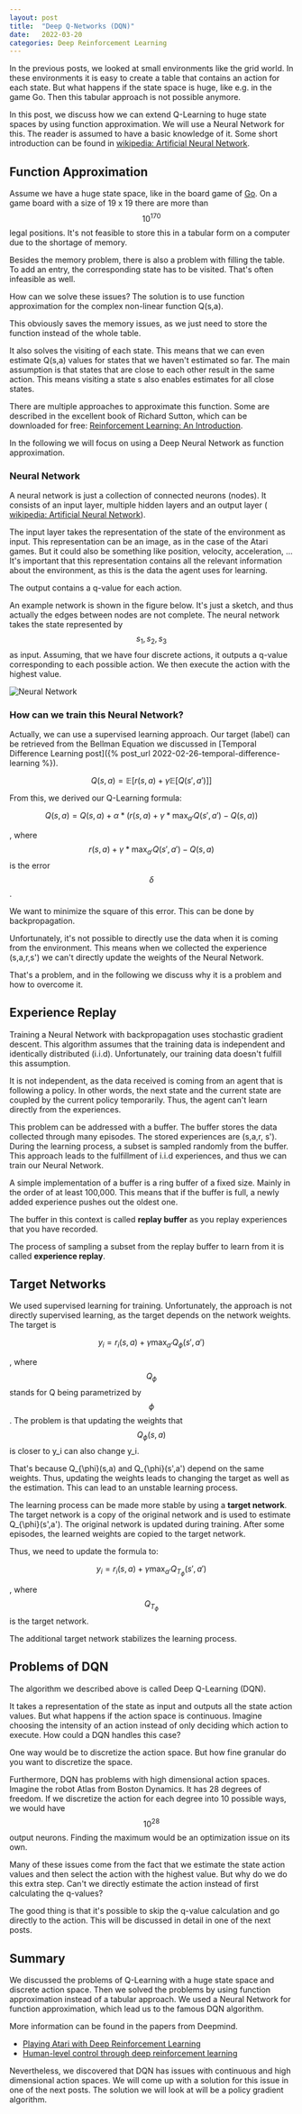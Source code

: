 ```yaml
---
layout: post
title:  "Deep Q-Networks (DQN)"
date:   2022-03-20
categories: Deep Reinforcement Learning
---
```


In the previous posts, we looked at small environments like the grid world. In these environments it is easy to
create a table that contains an action for each state. But what happens if the state space is huge, like e.g. in the game Go. Then this tabular approach is not possible anymore.

In this post, we discuss how we can extend Q-Learning to huge state spaces by using function approximation. We will use a Neural Network for this. The reader is assumed to have a basic knowledge of it. Some short introduction can be found in [wikipedia: Artificial Neural Network](https://en.wikipedia.org/wiki/Artificial_neural_network).

## Function Approximation
Assume we have a huge state space, like in the board game of [Go](https://en.wikipedia.org/wiki/Go_(game)). On a game board with a size
of 19 x 19 there are more than $$10^{170}$$ legal positions. It's not feasible to store this in a tabular form on a computer due to the shortage of memory. 

Besides the memory problem, there is also a problem with filling the table. To add an entry, the corresponding state has to be visited. That's often infeasible as well.

How can we solve these issues? The solution is to use function approximation for the complex non-linear function Q(s,a).

This obviously saves the memory issues, as we just need to store the function instead of the whole table.

It also solves the visiting of each state. This means that we can even estimate Q(s,a) values for states that we haven't estimated so far. The main assumption is that states that are close to each other result in the same action. This means visiting a state s also enables estimates for all close states.

There are multiple approaches to approximate this function. Some are described in the excellent book of Richard Sutton, which can be downloaded for free: [Reinforcement Learning: An Introduction](http://incompleteideas.net/book/the-book.html).

In the following we will focus on using a Deep Neural Network as function approximation. 

### Neural Network
A neural network is just a collection of connected neurons (nodes). It consists of an input layer, multiple hidden layers and an output layer ( [wikipedia: Artificial Neural Network](https://en.wikipedia.org/wiki/Artificial_neural_network)).

The input layer takes the representation of the state of the environment as input. This representation can be an image, as in the case of the Atari games. But it could also be something like position, velocity, acceleration, …
It's important that this representation contains all the relevant information about the environment, as this is the data the agent uses for learning.

The output contains a q-value for each action.

An example network is shown in the figure below. It's just a sketch, and thus actually the edges between nodes are not complete. The neural network takes the state represented by $$s_1, s_2, s_3$$ as input. Assuming, that we have four discrete actions, it outputs a q-value corresponding to each possible action. We then execute the action with the highest value.

![Neural Network](/images/neural_network.png)

### How can we train this Neural Network?
Actually, we can use a supervised learning approach. Our target (label) can be retrieved from the
Bellman Equation we discussed in [Temporal Difference Learning post]({% post_url 2022-02-26-temporal-difference-learning %}).

$$Q(s,a) = \mathbb{E}[ r(s,a) + \gamma \mathbb{E}[Q(s',a')]]$$

From this, we derived our Q-Learning formula:

$$Q(s,a) = Q(s,a) + \alpha * (r(s,a) + \gamma * \max_{a'}Q(s',a') - Q(s,a))$$

, where $$r(s,a) + \gamma * \max_{a'}Q(s',a') - Q(s,a)$$ is the error $$\delta$$.

We want to minimize the square of this error. This can be done by backpropagation. 

Unfortunately, it's not possible to directly use the data when it is coming from the environment. This means when we collected the experience (s,a,r,s') we can't directly update the weights of the Neural Network.

That's a problem, and in the following we discuss why it is a problem and how to overcome it.

## Experience Replay
Training a Neural Network with backpropagation uses stochastic gradient descent. This algorithm assumes that the training data is independent and identically distributed (i.i.d). Unfortunately, our training data doesn't fulfill this assumption.

It is not independent, as the data received is coming from an agent that is following a policy. In other words, the next state and the current state are coupled by the current policy temporarily. Thus, the agent can't learn directly from the experiences. 

This problem can be addressed with a buffer. The buffer stores the data collected through many episodes. The stored experiences are (s,a,r, s'). During the learning process, a subset is sampled randomly from the buffer. This approach leads to the fulfillment of i.i.d experiences, and thus we can train our Neural Network.

A simple implementation of a buffer is a ring buffer of a fixed size. Mainly in the order of at least 100,000. This means that if the buffer is full, a newly added experience pushes out the oldest one.

The buffer in this context is called **replay buffer** as you replay experiences that you have recorded.

The process of sampling a subset from the replay buffer to learn from it is called **experience replay**.

## Target Networks
We used supervised learning for training. Unfortunately, the approach is not directly supervised learning, as the target depends on the network weights. The target is

 $$y_i = r_i(s,a) + \gamma \max_{a'}Q_{\phi}(s',a') $$

, where $$Q_{\phi}$$ stands for Q being parametrized by $$\phi$$. The problem is that updating the weights that $$Q_{\phi}(s,a)$$ is closer to y_i can also change y_i. 



That's because Q_{\phi}(s,a) and Q_{\phi}(s',a') depend on the same weights. Thus, updating the weights leads to changing the target as well as the estimation. This can lead to an unstable learning process.

The learning process can be made more stable by using a **target network**. The target network is a copy of the original network and is used to estimate Q_{\phi}(s',a'). The original network is updated during training. 
After some episodes, the learned weights are copied to the target network.

Thus, we need to update the formula to:

 $$y_i = r_i(s,a) + \gamma \max_{a'}Q_{T_{\phi}}(s',a') $$

, where $$Q_{T_{\phi}}$$ is the target network.

The additional target network stabilizes the learning process.


## Problems of DQN
The algorithm we described above is called Deep Q-Learning (DQN).

It takes a representation of the state as input and outputs all the state action values. But what happens if the action space is continuous. Imagine choosing the intensity of an action instead of only deciding which action to execute. How could a DQN handles this case?

One way would be to discretize the action space. But how fine granular do you want to discretize the space.

Furthermore, DQN has problems with high dimensional action spaces. Imagine the robot Atlas from Boston Dynamics. It has 28 degrees of freedom. If we discretize the action for each degree into 10 possible ways, we would have $$10^{28}$$ output neurons. Finding the maximum would be an optimization issue on its own.

Many of these issues come from the fact that we estimate the state action values and then select the action with the highest value. But why do we do this extra step. Can't we directly estimate the action instead of first calculating the q-values? 

The good thing is that it's possible to skip the q-value calculation and go directly to the action. This will be discussed in detail in one of the next posts.




## Summary
We discussed the problems of Q-Learning with a huge state space and discrete action space. Then we solved the problems by using function approximation instead of a tabular approach. We used a Neural Network for function approximation, which lead us to the famous DQN algorithm.

More information can be found in the papers from Deepmind.
- [Playing Atari with Deep Reinforcement Learning](https://arxiv.org/abs/1312.5602)
- [Human-level control through deep reinforcement learning](https://storage.googleapis.com/deepmind-media/dqn/DQNNaturePaper.pdf)

Nevertheless, we discovered that DQN has issues with continuous and high dimensional action spaces. We will come up with a solution for this issue in one of the next posts. The solution we will look at will be a policy gradient algorithm.

